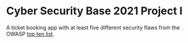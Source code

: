 # Cyber Security Base 2021 Project I

A ticket booking app with at least five different security flaws from the OWASP [top ten list](https://owasp.org/www-project-top-ten/).
